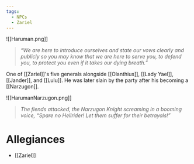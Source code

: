 ```yaml
---
tags:
  - NPCs
  - Zariel
---
```

![[Haruman.png]]
> *“We are here to introduce ourselves and state our vows clearly and publicly so you may know that we are here to serve you, to defend you, to protect you even if it takes our dying breath.”*

One of [[Zariel]]'s five generals alongside [[Olanthius]], [[Lady Yael]], [[Jander]], and [[Lulu]]. He was later slain by the party after his becoming a [[Narzugon]].

![[HarumanNarzugon.png]]
> *The fiends attacked, the Narzugon Knight screaming in a booming voice, “Spare no Hellrider! Let them suffer for their betrayals!”*
# Allegiances
- [[Zariel]]